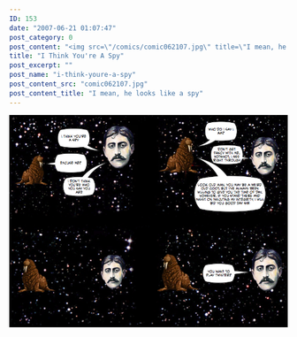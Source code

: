 ```yaml
---
ID: 153
date: "2007-06-21 01:07:47"
post_category: 0
post_content: "<img src=\"/comics/comic062107.jpg\" title=\"I mean, he looks like a spy\" />"
title: "I Think You're A Spy"
post_excerpt: ""
post_name: "i-think-youre-a-spy"
post_content_src: "comic062107.jpg"
post_content_title: "I mean, he looks like a spy"
---
```



[![I mean, he looks like a spy](/comics-hi-res/comic062107.jpg)](/comics-hi-res/comic062107.jpg)
